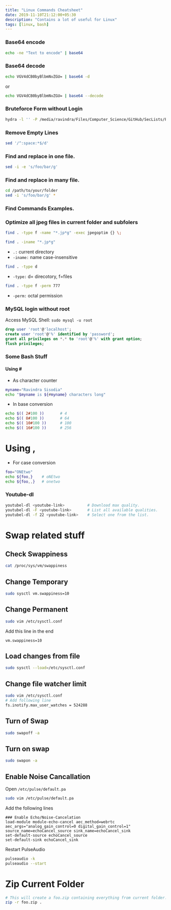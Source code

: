 ```yaml
---
title: "Linux Commands Cheatsheet"
date: 2019-11-10T21:12:00+05:30
description: "Contains a lot of useful for Linux"
tags: [linux, bash]
---
```




### Base64 encode
```bash
echo -ne "Text to encode" | base64
```

### Base64 decode
```bash
echo VGV4dCB0byBlbmNvZGU= | base64 -d
```

or

```bash
echo VGV4dCB0byBlbmNvZGU= | base64 --decode
```

### Bruteforce Form without Login

```bash
hydra -l '' -P /media/ravindra/Files/Computer_Science/GitHub/SecLists/Passwords/Leaked-Databases/rockyou-75.txt docker.hackthebox.eu http-post-form "/:username=^USER^&password=^PASS^:Invalid password" -s 35805
```

### Remove Empty Lines
```bash
sed '/^:space:*$/d'
```

### Find and replace in one file.
```bash
sed -i -e 's/foo/bar/g'
```

### Find and replace in many file.
```bash
cd /path/to/your/folder
sed -i 's/foo/bar/g' *
```

### Find Commands Examples.

### Optimize all jpeg files in current folder and subfolers

```bash
find . -type f -name "*.jp*g" -exec jpegoptim {} \;
```

```bash
find . -iname "*.jp*g"
```
- `.:` current directory
- `-iname:` name case-insensitive

```bash
find . -type d
```
- `-type:` d= direcotory, f=files

```bash
find . -type f -perm 777
```
- `-perm:` octal permission


### MySQL login without root
Access MySQL Shell: `sudo mysql -u root`

```sql
drop user 'root'@'localhost';
create user 'root'@'%' identified by 'password';
grant all privileges on *.* to 'root'@'%' with grant option;
flush privileges;
```


### Some Bash Stuff
#### Using \#
- As character counter
```bash
myname="Ravindra Sisodia"
echo "$myname is ${#myname} characters long"
```

- In base conversion
```bash
echo $(( 2#100 ))		# 4
echo $(( 8#100 ))		# 64		
echo $(( 10#100 ))		# 100
echo $(( 16#100 ))		# 256
```

# Using ,
- For case conversion
```bash
foo="ONEtwo"
echo ${foo,}	# oNEtwo
echo ${foo,,}	# onetwo
```

### Youtube-dl
```bash
youtubel-dl <youtube-link>			# Download max quality.
youtubel-dl -F <youtube-link>		# List all available qualities.
youtubel-dl -f 22 <youtube-link>	# Select one from the list.
```

# Swap related stuff
## Check Swappiness
```bash
cat /proc/sys/vm/swappiness
```

## Change Temporary
```bash
sudo sysctl vm.swappiness=10
```
## Change Permanent
```bash
sudo vim /etc/sysctl.conf
```
Add this line in the end
```
vm.swappiness=10
```

## Load changes from file
```bash
sudo sysctl --load=/etc/sysctl.conf
```

## Change file watcher limit
```bash
sudo vim /etc/sysctl.conf
# Add following line
fs.inotify.max_user_watches = 524288
```

## Turn of Swap
```bash
sudo swapoff -a
```

## Turn on swap
```bash
sudo swapon -a
```

## Enable Noise Cancallation
Open `/etc/pulse/default.pa`

```bash
sudo vim /etc/pulse/default.pa
```

Add the following lines

```
### Enable Echo/Noise-Cancelation
load-module module-echo-cancel aec_method=webrtc aec_args="analog_gain_control=0 digital_gain_control=1" source_name=echoCancel_source sink_name=echoCancel_sink
set-default-source echoCancel_source
set-default-sink echoCancel_sink
```

Restart PulseAudio
```bash
pulseaudio -k
pulseaudio --start
```

# Zip Current Folder
```bash
# This will create a foo.zip containing everything from current folder.
zip -r foo.zip .
```
